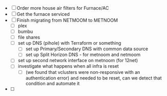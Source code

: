 * [ ] Order more house air filters for Furnace/AC
* [ ] Get the furnace serviced
* [ ] Finish migrating from NETMOOM to METNOOM
	* [ ] plex
	* [ ] bumbu
	* [ ] file shares
	* [ ] set up DNS (pihole) with Terraform or something
		* [ ] set up Primary/Secondary DNS with common data source
		* [ ] set up Split Horizon DNS - for metnoom and netmoom
	* [ ] set up second network interface on metnoom (for 12net)
	* [ ] investigate what happens when all infra is reset
		* [ ] (we found that vclusters were non-responsive with an authentication error)
		      and needed to be reset, can we detect that condition and automate it
* [ ] 